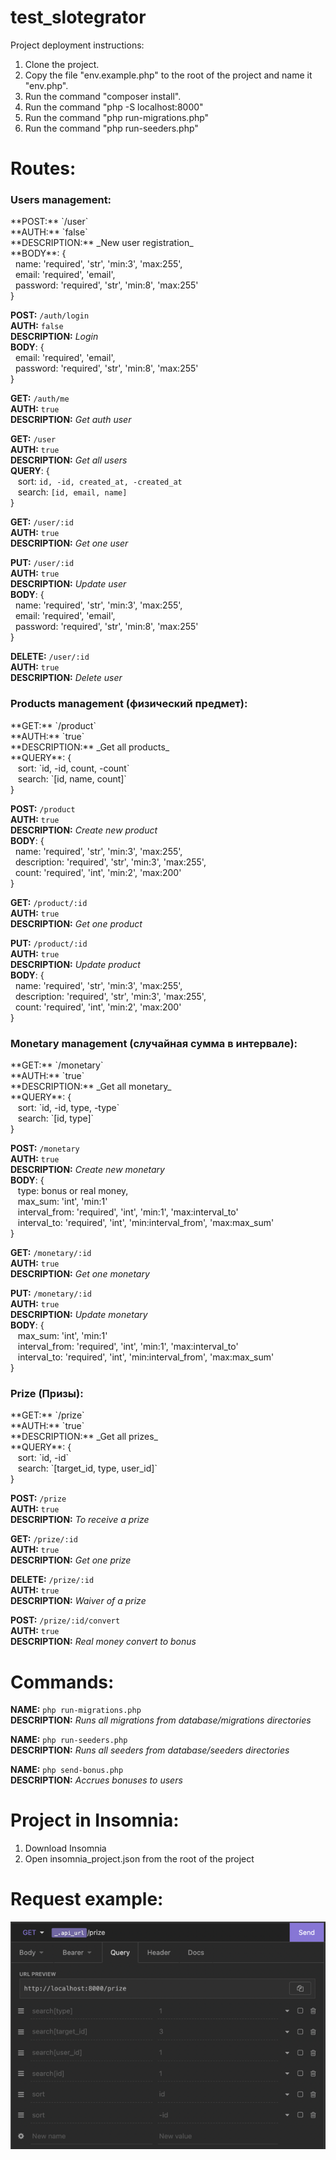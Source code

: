 # test_slotegrator

Project deployment instructions:

1) Clone the project.
2) Copy the file "env.example.php" to the root of the project and name it "env.php".
3) Run the command "composer install".
4) Run the command "php -S localhost:8000"
5) Run the command "php run-migrations.php"
6) Run the command "php run-seeders.php"

# Routes:

<h3>Users management:</h3>
**POST:** `/user` <br/>
**AUTH:** `false` <br/>
**DESCRIPTION:** _New user registration_ <br/>
**BODY**: { <br/>
&nbsp;&nbsp;name: 'required', 'str', 'min:3', 'max:255', <br/>
&nbsp;&nbsp;email: 'required', 'email', <br/>
&nbsp;&nbsp;password: 'required', 'str', 'min:8', 'max:255' <br/>
}

**POST:** `/auth/login` <br/>
**AUTH:** `false` <br/>
**DESCRIPTION:** _Login_ <br/>
**BODY**: { <br/>
&nbsp;&nbsp;email: 'required', 'email', <br/>
&nbsp;&nbsp;password: 'required', 'str', 'min:8', 'max:255' <br/>
}

**GET:** `/auth/me` <br/>
**AUTH:** `true` <br/>
**DESCRIPTION:** _Get auth user_ <br/>

**GET:** `/user` <br/>
**AUTH:** `true` <br/>
**DESCRIPTION:** _Get all users_ <br/>
**QUERY**: { <br/>
&nbsp;&nbsp; sort: `id, -id, created_at, -created_at` <br/>
&nbsp;&nbsp; search: `[id, email, name]`<br/>
}

**GET:** `/user/:id` <br/>
**AUTH:** `true` <br/>
**DESCRIPTION:** _Get one user_ <br/>

**PUT:** `/user/:id` <br/>
**AUTH:** `true` <br/>
**DESCRIPTION:** _Update user_ <br/>
**BODY**: { <br/>
&nbsp;&nbsp;name: 'required', 'str', 'min:3', 'max:255', <br/>
&nbsp;&nbsp;email: 'required', 'email', <br/>
&nbsp;&nbsp;password: 'required', 'str', 'min:8', 'max:255' <br/>
}

**DELETE:** `/user/:id` <br/>
**AUTH:** `true` <br/>
**DESCRIPTION:** _Delete user_ <br/>


<h3>Products management (физический предмет):</h3>
**GET:** `/product` <br/>
**AUTH:** `true` <br/>
**DESCRIPTION:** _Get all products_ <br/>
**QUERY**: { <br/>
&nbsp;&nbsp; sort: `id, -id, count, -count` <br/>
&nbsp;&nbsp; search: `[id, name, count]`<br/>
}

**POST:** `/product` <br/>
**AUTH:** `true` <br/>
**DESCRIPTION:** _Create new product_ <br/>
**BODY**: { <br/>
&nbsp;&nbsp;name: 'required', 'str', 'min:3', 'max:255', <br/>
&nbsp;&nbsp;description: 'required', 'str', 'min:3', 'max:255', <br/>
&nbsp;&nbsp;count: 'required', 'int', 'min:2', 'max:200' <br/>
}

**GET:** `/product/:id` <br/>
**AUTH:** `true` <br/>
**DESCRIPTION:** _Get one product_ <br/>

**PUT:** `/product/:id` <br/>
**AUTH:** `true` <br/>
**DESCRIPTION:** _Update product_ <br/>
**BODY**: { <br/>
&nbsp;&nbsp;name: 'required', 'str', 'min:3', 'max:255', <br/>
&nbsp;&nbsp;description: 'required', 'str', 'min:3', 'max:255', <br/>
&nbsp;&nbsp;count: 'required', 'int', 'min:2', 'max:200' <br/>
}

<h3>Monetary management (случайная сумма в интервале):</h3>
**GET:** `/monetary` <br/>
**AUTH:** `true` <br/>
**DESCRIPTION:** _Get all monetary_ <br/>
**QUERY**: { <br/>
&nbsp;&nbsp; sort: `id, -id, type, -type` <br/>
&nbsp;&nbsp; search: `[id, type]`<br/>
}

**POST:** `/monetary` <br/>
**AUTH:** `true` <br/>
**DESCRIPTION:** _Create new monetary_ <br/>
**BODY**: { <br/>
&nbsp;&nbsp; type: bonus or real money, <br/>
&nbsp;&nbsp; max_sum: 'int', 'min:1' <br/>
&nbsp;&nbsp; interval_from: 'required', 'int', 'min:1', 'max:interval_to' <br/>
&nbsp;&nbsp; interval_to: 'required', 'int', 'min:interval_from', 'max:max_sum' <br/>
}

**GET:** `/monetary/:id` <br/>
**AUTH:** `true` <br/>
**DESCRIPTION:** _Get one monetary_ <br/>

**PUT:** `/monetary/:id` <br/>
**AUTH:** `true` <br/>
**DESCRIPTION:** _Update monetary_ <br/>
**BODY**: { <br/>
&nbsp;&nbsp; max_sum: 'int', 'min:1' <br/>
&nbsp;&nbsp; interval_from: 'required', 'int', 'min:1', 'max:interval_to' <br/>
&nbsp;&nbsp; interval_to: 'required', 'int', 'min:interval_from', 'max:max_sum' <br/>
}

<h3>Prize (Призы):</h3>
**GET:** `/prize` <br/>
**AUTH:** `true` <br/>
**DESCRIPTION:** _Get all prizes_ <br/>
**QUERY**: { <br/>
&nbsp;&nbsp; sort: `id, -id` <br/>
&nbsp;&nbsp; search: `[target_id, type, user_id]`<br/>
}

**POST:** `/prize` <br/>
**AUTH:** `true` <br/>
**DESCRIPTION:** _To receive a prize_ <br/>

**GET:** `/prize/:id` <br/>
**AUTH:** `true` <br/>
**DESCRIPTION:** _Get one prize_ <br/>

**DELETE:** `/prize/:id` <br/>
**AUTH:** `true` <br/>
**DESCRIPTION:** _Waiver of a prize_ <br/>

**POST:** `/prize/:id/convert` <br/>
**AUTH:** `true` <br/>
**DESCRIPTION:** _Real money convert to bonus_ <br/>

# Commands:

**NAME:** `php run-migrations.php` <br/>
**DESCRIPTION:** _Runs all migrations from database/migrations directories_ <br/>

**NAME:** `php run-seeders.php` <br/>
**DESCRIPTION:** _Runs all seeders from database/seeders directories_ <br/>

**NAME:** `php send-bonus.php` <br/>
**DESCRIPTION:** _Accrues bonuses to users_ <br/>

# Project in Insomnia:
1) Download Insomnia
2) Open insomnia_project.json from the root of the project

# Request example:

![img.png](img.png)

